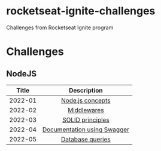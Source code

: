 # rocketseat-ignite-challenges
Challenges from Rocketseat Ignite program

# Challenges
## NodeJS
| Title   | Description                    |
| ------- |:------------------------------:|
| 2022-01      | [Node.js concepts](ignite-nodejs-desafio2022-01/) |
| 2022-02      | [Middlewares](ignite-nodejs-desafio2022-02/) |
| 2022-03      | [SOLID principles](ignite-nodejs-desafio2022-03/) |
| 2022-04      | [Documentation using Swagger](ignite-nodejs-desafio2022-04/) |
| 2022-05      | [Database queries](ignite-nodejs-desafio2022-05/) |
